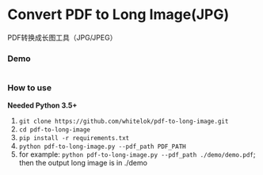 # Convert PDF to Long Image(JPG)
PDF转换成长图工具（JPG/JPEG）

### Demo

![]()

### How to use

**Needed Python 3.5+**

 1. `git clone https://github.com/whitelok/pdf-to-long-image.git`
 2. `cd pdf-to-long-image`
 3. `pip install -r requirements.txt`
 4. `python pdf-to-long-image.py --pdf_path PDF_PATH`
 5. for example: `python pdf-to-long-image.py --pdf_path ./demo/demo.pdf`; then the output long image is in ./demo
